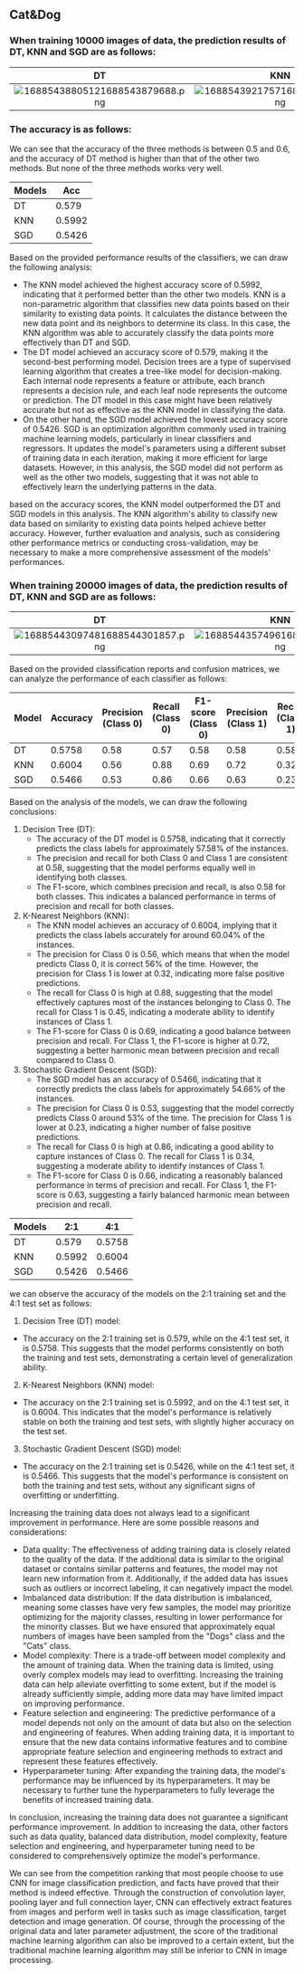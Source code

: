 ## Cat&Dog

### When training 10000 images of data, the prediction results of DT, KNN and SGD are as follows:

|DT|KNN|SGD|
|:--:|:--:|:--:|
|![16885438805121688543879688.png](https://fastly.jsdelivr.net/gh/Chenjiangwen/ImageHostingService@main/pic/16885438805121688543879688.png)|![16885439217571688543921078.png](https://fastly.jsdelivr.net/gh/Chenjiangwen/ImageHostingService@main/pic/16885439217571688543921078.png)|![16885440107521688544009813.png](https://fastly.jsdelivr.net/gh/Chenjiangwen/ImageHostingService@main/pic/16885440107521688544009813.png)|

### The accuracy is as follows:

We can see that the accuracy of the three methods is between 0.5 and 0.6, and the accuracy of DT method is higher than that of the other two methods. But none of the three methods works very well.

|Models|Acc|
|--|--|
|DT|0.579|
|KNN|0.5992|
|SGD|0.5426|

Based on the provided performance results of the classifiers, we can draw the following analysis:

- The KNN model achieved the highest accuracy score of 0.5992, indicating that it performed better than the other two models. KNN is a non-parametric algorithm that classifies new data points based on their similarity to existing data points. It calculates the distance between the new data point and its neighbors to determine its class. In this case, the KNN algorithm was able to accurately classify the data points more effectively than DT and SGD.
- The DT model achieved an accuracy score of 0.579, making it the second-best performing model. Decision trees are a type of supervised learning algorithm that creates a tree-like model for decision-making. Each internal node represents a feature or attribute, each branch represents a decision rule, and each leaf node represents the outcome or prediction. The DT model in this case might have been relatively accurate but not as effective as the KNN model in classifying the data.
- On the other hand, the SGD model achieved the lowest accuracy score of 0.5426. SGD is an optimization algorithm commonly used in training machine learning models, particularly in linear classifiers and regressors. It updates the model's parameters using a different subset of training data in each iteration, making it more efficient for large datasets. However, in this analysis, the SGD model did not perform as well as the other two models, suggesting that it was not able to effectively learn the underlying patterns in the data.

based on the accuracy scores, the KNN model outperformed the DT and SGD models in this analysis. The KNN algorithm's ability to classify new data based on similarity to existing data points helped achieve better accuracy. However, further evaluation and analysis, such as considering other performance metrics or conducting cross-validation, may be necessary to make a more comprehensive assessment of the models' performances.

### When training 20000 images of data, the prediction results of DT, KNN and SGD are as follows:

|DT|KNN|SGD|
|:--:|:--:|:--:|
|![16885443097481688544301857.png](https://fastly.jsdelivr.net/gh/Chenjiangwen/ImageHostingService@main/pic/16885443097481688544301857.png)|![16885443574961688544356509.png](https://fastly.jsdelivr.net/gh/Chenjiangwen/ImageHostingService@main/pic/16885443574961688544356509.png)|![16885443747561688544373938.png](https://fastly.jsdelivr.net/gh/Chenjiangwen/ImageHostingService@main/pic/16885443747561688544373938.png)|

Based on the provided classification reports and confusion matrices, we can analyze the performance of each classifier as follows:


|Model|Accuracy|Precision (Class 0)|Recall (Class 0)|F1-score (Class 0)|Precision (Class 1)|Recall (Class 1)|F1-score (Class 1)|
|--|--|--|--|--|--|--|--|
|DT|0.5758|0.58|0.57|0.58|0.58|0.58|0.58|
|KNN|0.6004|0.56|0.88|0.69|0.72|0.32|0.45|
|SGD|0.5466|0.53|0.86|0.66|0.63|0.23|0.34|

Based on the analysis of the models, we can draw the following conclusions:

1. Decision Tree (DT):
   - The accuracy of the DT model is 0.5758, indicating that it correctly predicts the class labels for approximately 57.58% of the instances.
   - The precision and recall for both Class 0 and Class 1 are consistent at 0.58, suggesting that the model performs equally well in identifying both classes.
   - The F1-score, which combines precision and recall, is also 0.58 for both classes. This indicates a balanced performance in terms of precision and recall for both classes.
2. K-Nearest Neighbors (KNN):
   - The KNN model achieves an accuracy of 0.6004, implying that it predicts the class labels accurately for around 60.04% of the instances.
   - The precision for Class 0 is 0.56, which means that when the model predicts Class 0, it is correct 56% of the time. However, the precision for Class 1 is lower at 0.32, indicating more false positive predictions.
   - The recall for Class 0 is high at 0.88, suggesting that the model effectively captures most of the instances belonging to Class 0. The recall for Class 1 is 0.45, indicating a moderate ability to identify instances of Class 1.
   - The F1-score for Class 0 is 0.69, indicating a good balance between precision and recall. For Class 1, the F1-score is higher at 0.72, suggesting a better harmonic mean between precision and recall compared to Class 0.
3. Stochastic Gradient Descent (SGD):
   - The SGD model has an accuracy of 0.5466, indicating that it correctly predicts the class labels for approximately 54.66% of the instances.
   - The precision for Class 0 is 0.53, suggesting that the model correctly predicts Class 0 around 53% of the time. The precision for Class 1 is lower at 0.23, indicating a higher number of false positive predictions.
   - The recall for Class 0 is high at 0.86, indicating a good ability to capture instances of Class 0. The recall for Class 1 is 0.34, suggesting a moderate ability to identify instances of Class 1.
   - The F1-score for Class 0 is 0.66, indicating a reasonably balanced performance in terms of precision and recall. For Class 1, the F1-score is 0.63, suggesting a fairly balanced harmonic mean between precision and recall.

|Models|2:1|4:1|
|--|--|--|
|DT|0.579|0.5758|
|KNN|0.5992|0.6004|
|SGD|0.5426|0.5466|

we can observe the accuracy of the models on the 2:1 training set and the 4:1 test set as follows:

1. Decision Tree (DT) model:

- The accuracy on the 2:1 training set is 0.579, while on the 4:1 test set, it is 0.5758. This suggests that the model performs consistently on both the training and test sets, demonstrating a certain level of generalization ability.

2. K-Nearest Neighbors (KNN) model:

- The accuracy on the 2:1 training set is 0.5992, and on the 4:1 test set, it is 0.6004. This indicates that the model's performance is relatively stable on both the training and test sets, with slightly higher accuracy on the test set.

3. Stochastic Gradient Descent (SGD) model:

- The accuracy on the 2:1 training set is 0.5426, while on the 4:1 test set, it is 0.5466. This suggests that the model's performance is consistent on both the training and test sets, without any significant signs of overfitting or underfitting.

Increasing the training data does not always lead to a significant improvement in performance. Here are some possible reasons and considerations:

- Data quality: The effectiveness of adding training data is closely related to the quality of the data. If the additional data is similar to the original dataset or contains similar patterns and features, the model may not learn new information from it. Additionally, if the added data has issues such as outliers or incorrect labeling, it can negatively impact the model.
- Imbalanced data distribution: If the data distribution is imbalanced, meaning some classes have very few samples, the model may prioritize optimizing for the majority classes, resulting in lower performance for the minority classes. But we have ensured that approximately equal numbers of images have been sampled from the "Dogs" class and the "Cats" class.
- Model complexity: There is a trade-off between model complexity and the amount of training data. When the training data is limited, using overly complex models may lead to overfitting. Increasing the training data can help alleviate overfitting to some extent, but if the model is already sufficiently simple, adding more data may have limited impact on improving performance.
- Feature selection and engineering: The predictive performance of a model depends not only on the amount of data but also on the selection and engineering of features. When adding training data, it is important to ensure that the new data contains informative features and to combine appropriate feature selection and engineering methods to extract and represent these features effectively.
- Hyperparameter tuning: After expanding the training data, the model's performance may be influenced by its hyperparameters. It may be necessary to further tune the hyperparameters to fully leverage the benefits of increased training data.

In conclusion, increasing the training data does not guarantee a significant performance improvement. In addition to increasing the data, other factors such as data quality, balanced data distribution, model complexity, feature selection and engineering, and hyperparameter tuning need to be considered to comprehensively optimize the model's performance.

We can see from the competition ranking that most people choose to use CNN for image classification prediction, and facts have proved that their method is indeed effective. Through the construction of convolution layer, pooling layer and full connection layer, CNN can effectively extract features from images and perform well in tasks such as image classification, target detection and image generation. Of course, through the processing of the original data and later parameter adjustment, the score of the traditional machine learning algorithm can also be improved to a certain extent, but the traditional machine learning algorithm may still be inferior to CNN in image processing.

